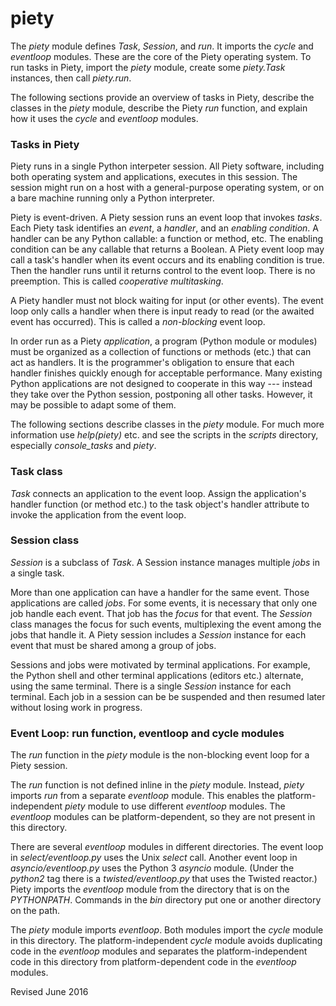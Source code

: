 
piety
=====

The *piety* module defines *Task*, *Session*, and *run*.  It imports
the *cycle* and *eventloop* modules.  These are the core of the
Piety operating system.  To run tasks in Piety, import the *piety*
module, create some *piety.Task* instances, then call *piety.run*.

The following sections provide an overview of tasks in Piety,
describe the classes in the *piety* module, describe the
Piety *run* function, and explain how it uses the *cycle* and *eventloop*
modules.

### Tasks in Piety ###

Piety runs in a single Python interpeter session.  All Piety software,
including both operating system and applications, executes in this
session.  The session might run on a host with a general-purpose
operating system, or on a bare machine running only a Python
interpreter.

Piety is event-driven.  A Piety session runs an event loop
that invokes *tasks*.  Each Piety task identifies an *event*, a
*handler*, and an *enabling condition*.  A handler can be any Python
callable: a function or method, etc.  The enabling condition can be
any callable that returns a Boolean.  A Piety event loop may call a
task's handler when its event occurs and its enabling condition is
true.  Then the handler runs until it returns control to the event
loop.  There is no preemption.  This is called *cooperative
multitasking*.

A Piety handler must not block waiting for input (or other events).
The event loop only calls a handler when there is input ready to read
(or the awaited event has occurred).  This is called a *non-blocking*
event loop.

In order run as a Piety *application*, a program (Python module or
modules) must be organized as a collection of functions or methods
(etc.) that can act as handlers.  It is the programmer's
obligation to ensure that each handler finishes quickly enough for
acceptable performance.  Many existing Python applications are not
designed to cooperate in this way --- instead they take over the
Python session, postponing all other tasks.  However, it may be
possible to adapt some of them.

The following sections describe classes in the *piety* module.  For
much more information use *help(piety)* etc. and see the scripts in
the *scripts* directory, especially *console_tasks* and *piety*.

### Task class ###

*Task* connects an application to the event loop.  Assign the
application's handler function (or method etc.) to the task object's
handler attribute to invoke the application from the event loop.

### Session class ###

*Session* is a subclass of *Task*.  A Session instance manages
multiple *jobs* in a single task.

More than one application can have a handler for the same event.
Those applications are called *jobs*.  For some events, it is
necessary that only one job handle each event.  That job has the
*focus* for that event.  The *Session* class manages the focus for
such events, multiplexing the event among the jobs that handle it.
A Piety session includes a *Session* instance for each event 
that must be shared among a group of jobs.

Sessions and jobs were motivated by terminal applications.  For
example, the Python shell and other terminal applications (editors
etc.) alternate, using the same terminal.  There is a single *Session*
instance for each terminal.  Each job in a session can be be suspended
and then resumed later without losing work in progress.

### Event Loop: run function, eventloop and cycle modules ###

The *run* function in the *piety* module is the non-blocking event
loop for a Piety session.  

The *run* function is not defined inline in the *piety* module.  Instead,
*piety* imports *run* from a separate *eventloop* module.  This
enables the platform-independent *piety* module to use different
*eventloop* modules.  The *eventloop* modules can be
platform-dependent, so they are not present in this directory.

There are several *eventloop* modules in different directories.  The
event loop in *select/eventloop.py* uses the Unix *select* call.
Another event loop in *asyncio/eventloop.py* uses the Python 3
*asyncio* module.  (Under the *python2* tag there is a
*twisted/eventloop.py* that uses the Twisted reactor.)  Piety imports
the *eventloop* module from the directory that is on the *PYTHONPATH*.
Commands in the *bin* directory put one or another directory on the
path.

The *piety* module imports *eventloop*.  Both modules import the
*cycle* module in this directory.  The platform-independent
*cycle* module avoids duplicating code in the *eventloop* modules
and separates the platform-independent code in this directory from 
platform-dependent code in the *eventloop* modules.
 
Revised June 2016
